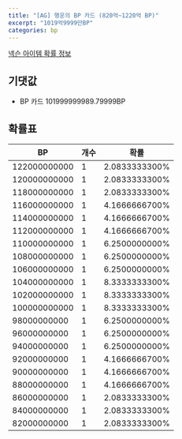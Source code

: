 ```yaml
---
title: "[AG] 행운의 BP 카드 (820억~1220억 BP)"
excerpt: "1019억9999만BP"
categories: bp
---
```

[넥슨 아이템 확률 정보](http://iteminfo.nexon.com/probability/fco?sn=7669)

## 기댓값
  - BP 카드 101999999989.79999BP

## 확률표

|BP|개수|확률|
|---|---|---|
|122000000000|1|2.0833333300%|
|120000000000|1|2.0833333300%|
|118000000000|1|2.0833333300%|
|116000000000|1|4.1666666700%|
|114000000000|1|4.1666666700%|
|112000000000|1|4.1666666700%|
|110000000000|1|6.2500000000%|
|108000000000|1|6.2500000000%|
|106000000000|1|6.2500000000%|
|104000000000|1|8.3333333300%|
|102000000000|1|8.3333333300%|
|100000000000|1|8.3333333300%|
|98000000000|1|6.2500000000%|
|96000000000|1|6.2500000000%|
|94000000000|1|6.2500000000%|
|92000000000|1|4.1666666700%|
|90000000000|1|4.1666666700%|
|88000000000|1|4.1666666700%|
|86000000000|1|2.0833333300%|
|84000000000|1|2.0833333300%|
|82000000000|1|2.0833333300%|
